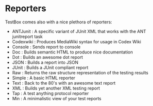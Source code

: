 # Reporters
TestBox comes also with a nice plethora of reporters:
* ANTJunit : A specific variant of JUnit XML that works with the ANT junitreport task
* Codexwiki : Produces MediaWiki syntax for usage in Codex Wiki
* Console : Sends report to console
* Doc : Builds semantic HTML to produce nice documentation
* Dot : Builds an awesome dot report
* JSON : Builds a report into JSON
* JUnit : Builds a JUnit compliant report
* Raw : Returns the raw structure representation of the testing results
* Simple : A basic HTML reporter
* Text : Back to the 80's with an awesome text report
* XML : Builds yet another XML testing report
* Tap : A test anything protocol reporter
* Min : A minimalistic view of your test reports
